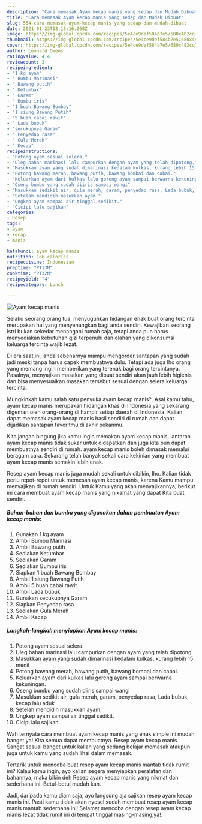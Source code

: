 ```yaml
---
description: "Cara memasak Ayam kecap manis yang sedap dan Mudah Dibuat"
title: "Cara memasak Ayam kecap manis yang sedap dan Mudah Dibuat"
slug: 554-cara-memasak-ayam-kecap-manis-yang-sedap-dan-mudah-dibuat
date: 2021-01-23T18:18:16.068Z
image: https://img-global.cpcdn.com/recipes/5e4ce9def584b7e5/680x482cq70/ayam-kecap-manis-foto-resep-utama.jpg
thumbnail: https://img-global.cpcdn.com/recipes/5e4ce9def584b7e5/680x482cq70/ayam-kecap-manis-foto-resep-utama.jpg
cover: https://img-global.cpcdn.com/recipes/5e4ce9def584b7e5/680x482cq70/ayam-kecap-manis-foto-resep-utama.jpg
author: Leonard Owens
ratingvalue: 4.4
reviewcount: 3
recipeingredient:
- "1 kg ayam"
- " Bumbu Marinasi"
- " Bawang putih"
- " Ketumbar"
- " Garam"
- " Bumbu iris"
- "1 buah Bawang Bombay"
- "1 siung Bawang Putih"
- "5 buah cabai rawit"
- " Lada bubuk"
- "secukupnya Garam"
- " Penyedap rasa"
- " Gula Merah"
- " Kecap"
recipeinstructions:
- "Potong ayam sesuai selera."
- "Uleg bahan marinasi lalu campurkan dengan ayam yang telah dipotong."
- "Masukkan ayam yang sudah dimarinasi kedalam kulkas, kurang lebih 15 menit"
- "Potong bawang merah, bawang putih, bawang bombai dan cabai."
- "Keluarkan ayam dari kulkas lalu goreng ayam sampai berwarna kekuningan."
- "Oseng bumbu yang sudah diiris sampai wangi"
- "Masukkan sedikit air, gula merah, garam, penyedap rasa, Lada bubuk, kecap lalu aduk"
- "Setelah mendidih masukkan ayam."
- "Ungkep ayam sampai air tinggal sedikit."
- "Cicipi lalu sajikan"
categories:
- Resep
tags:
- ayam
- kecap
- manis

katakunci: ayam kecap manis 
nutrition: 166 calories
recipecuisine: Indonesian
preptime: "PT13M"
cooktime: "PT32M"
recipeyield: "4"
recipecategory: Lunch

---
```



![Ayam kecap manis](https://img-global.cpcdn.com/recipes/5e4ce9def584b7e5/680x482cq70/ayam-kecap-manis-foto-resep-utama.jpg)

Selaku seorang orang tua, menyuguhkan hidangan enak buat orang tercinta merupakan hal yang menyenangkan bagi anda sendiri. Kewajiban seorang istri bukan sekedar menangani rumah saja, tetapi anda pun harus menyediakan kebutuhan gizi terpenuhi dan olahan yang dikonsumsi keluarga tercinta wajib lezat.

Di era  saat ini, anda sebenarnya mampu mengorder santapan yang sudah jadi meski tanpa harus capek membuatnya dulu. Tetapi ada juga lho orang yang memang ingin memberikan yang terenak bagi orang tercintanya. Pasalnya, menyajikan masakan yang dibuat sendiri akan jauh lebih higienis dan bisa menyesuaikan masakan tersebut sesuai dengan selera keluarga tercinta. 



Mungkinkah kamu salah satu penyuka ayam kecap manis?. Asal kamu tahu, ayam kecap manis merupakan hidangan khas di Indonesia yang sekarang digemari oleh orang-orang di hampir setiap daerah di Indonesia. Kalian dapat memasak ayam kecap manis hasil sendiri di rumah dan dapat dijadikan santapan favoritmu di akhir pekanmu.

Kita jangan bingung jika kamu ingin memakan ayam kecap manis, lantaran ayam kecap manis tidak sukar untuk didapatkan dan juga kita pun dapat membuatnya sendiri di rumah. ayam kecap manis boleh dimasak memalui beragam cara. Sekarang telah banyak sekali cara kekinian yang membuat ayam kecap manis semakin lebih enak.

Resep ayam kecap manis juga mudah sekali untuk dibikin, lho. Kalian tidak perlu repot-repot untuk memesan ayam kecap manis, karena Kamu mampu menyajikan di rumah sendiri. Untuk Kamu yang akan menyajikannya, berikut ini cara membuat ayam kecap manis yang nikamat yang dapat Kita buat sendiri.

<!--inarticleads1-->

##### Bahan-bahan dan bumbu yang digunakan dalam pembuatan Ayam kecap manis:

1. Gunakan 1 kg ayam
1. Ambil  Bumbu Marinasi
1. Ambil  Bawang putih
1. Sediakan  Ketumbar
1. Sediakan  Garam
1. Sediakan  Bumbu iris
1. Siapkan 1 buah Bawang Bombay
1. Ambil 1 siung Bawang Putih
1. Ambil 5 buah cabai rawit
1. Ambil  Lada bubuk
1. Gunakan secukupnya Garam
1. Siapkan  Penyedap rasa
1. Sediakan  Gula Merah
1. Ambil  Kecap




<!--inarticleads2-->

##### Langkah-langkah menyiapkan Ayam kecap manis:

1. Potong ayam sesuai selera.
1. Uleg bahan marinasi lalu campurkan dengan ayam yang telah dipotong.
1. Masukkan ayam yang sudah dimarinasi kedalam kulkas, kurang lebih 15 menit
1. Potong bawang merah, bawang putih, bawang bombai dan cabai.
1. Keluarkan ayam dari kulkas lalu goreng ayam sampai berwarna kekuningan.
1. Oseng bumbu yang sudah diiris sampai wangi
1. Masukkan sedikit air, gula merah, garam, penyedap rasa, Lada bubuk, kecap lalu aduk
1. Setelah mendidih masukkan ayam.
1. Ungkep ayam sampai air tinggal sedikit.
1. Cicipi lalu sajikan




Wah ternyata cara membuat ayam kecap manis yang enak simple ini mudah banget ya! Kita semua dapat membuatnya. Resep ayam kecap manis Sangat sesuai banget untuk kalian yang sedang belajar memasak ataupun juga untuk kamu yang sudah lihai dalam memasak.

Tertarik untuk mencoba buat resep ayam kecap manis mantab tidak rumit ini? Kalau kamu ingin, ayo kalian segera menyiapkan peralatan dan bahannya, maka bikin deh Resep ayam kecap manis yang nikmat dan sederhana ini. Betul-betul mudah kan. 

Jadi, daripada kamu diam saja, ayo langsung aja sajikan resep ayam kecap manis ini. Pasti kamu tiidak akan nyesel sudah membuat resep ayam kecap manis mantab sederhana ini! Selamat mencoba dengan resep ayam kecap manis lezat tidak rumit ini di tempat tinggal masing-masing,ya!.

